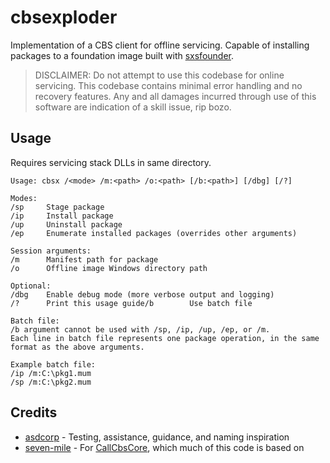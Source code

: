 # cbsexploder

Implementation of a CBS client for offline servicing. Capable of installing packages to a foundation image built with [sxsfounder](https://github.com/WitherOrNot/sxsfounder).

> DISCLAIMER: Do not attempt to use this codebase for online servicing. This codebase contains minimal error handling and no recovery features. Any and all damages incurred through use of this software are indication of a skill issue, rip bozo.

## Usage

Requires servicing stack DLLs in same directory.

```
Usage: cbsx /<mode> /m:<path> /o:<path> [/b:<path>] [/dbg] [/?]

Modes:
/sp     Stage package
/ip     Install package
/up     Uninstall package
/ep     Enumerate installed packages (overrides other arguments)

Session arguments:
/m      Manifest path for package
/o      Offline image Windows directory path

Optional:
/dbg    Enable debug mode (more verbose output and logging)
/?      Print this usage guide/b        Use batch file

Batch file:
/b argument cannot be used with /sp, /ip, /up, /ep, or /m.
Each line in batch file represents one package operation, in the same format as the above arguments.

Example batch file:
/ip /m:C:\pkg1.mum
/sp /m:C:\pkg2.mum
```

## Credits
 - [asdcorp](https://github.com/asdcorp) - Testing, assistance, guidance, and naming inspiration
 - [seven-mile](https://github.com/seven-mile) - For [CallCbsCore](https://github.com/seven-mile/CallCbsCore), which much of this code is based on

